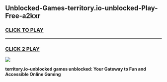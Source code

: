 
## Unblocked-Games-territory.io-unblocked-Play-Free-a2kxr
<h3>
<a href="https://premium76.site?title=territory.io-unblocked&ref=18A1">CLICK TO PLAY</a></h3>
<hr>

<h3>
<a href="https://premium76.site?title=territory.io-unblocked&ref=18A1">CLICK 2 PLAY</a>
  
</h3>

<a href="https://premium76.site?title=territory.io-unblocked&ref=18A1"><img src="https://clearcache.store/games.png"></a>


**territory.io-unblocked games unblocked: Your Gateway to Fun and Accessible Online Gaming**
